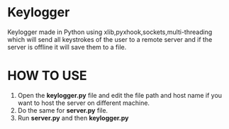 # Keylogger
Keylogger made in Python using xlib,pyxhook,sockets,multi-threading which will send all keystrokes of the user to a remote server and if the server is offline it will save them to a file.


# HOW TO USE

1. Open the **keylogger.py** file and edit the file path and host name if you want to host the server on different machine.
2. Do the same for **server.py** file.
3. Run **server.py** and then **keylogger.py**
